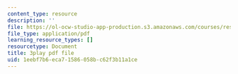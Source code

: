 ```yaml
---
content_type: resource
description: ''
file: https://ol-ocw-studio-app-production.s3.amazonaws.com/courses/res-18-008-calculus-revisited-complex-variables-differential-equations-and-linear-algebra-fall-2011/1eebf7b6eca71586058bc62f3b11a1ce_BOx8LRyr8mU.pdf
file_type: application/pdf
learning_resource_types: []
resourcetype: Document
title: 3play pdf file
uid: 1eebf7b6-eca7-1586-058b-c62f3b11a1ce
---
```

